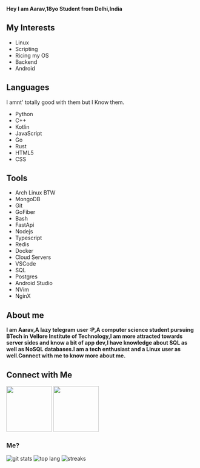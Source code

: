  **Hey I am Aarav,18yo Student from Delhi,India**

## My Interests
- Linux
- Scripting
- Ricing my OS
- Backend 
- Android 

## Languages
I amnt' totally good with them but I Know them.
- Python
- C++
- Kotlin
- JavaScript
- Go
- Rust
- HTML5
- CSS

## Tools
- Arch Linux BTW
- MongoDB
- Git
- GoFiber
- Bash
- FastApi
- Nodejs 
- Typescript
- Redis
- Docker
- Cloud Servers
- VSCode
- SQL
- Postgres
- Android Studio
- NVim
- NginX

## About me
**I am Aarav,A lazy telegram user :P,A computer science student pursuing BTech in Vellore Institute of Technology,I am more attracted towards server sides and know a bit of app dev,I have knowledge about SQL as well as NoSQL databases.I am a tech enthusiast and a Linux user as well.Connect with me to know more about me.**

## Connect with Me
<a href="https://t.me/VegetaxD"><img src="https://img.shields.io/badge/Telegram-blue?style=for-the-badge&logo=telegram" width="120"/></a>
 <a href="https://www.linkedin.com/in/aarav-arora-823b70217/"><img src="https://img.shields.io/badge/LinkedIn-0077B5?style=for-the-badge&logo=linkedin&logoColor=white" width="120"/></a>

### Me?
![git stats](https://github-readme-stats.vercel.app/api?username=Axrav&show_icons=true&count_private=true&hide_border=true&theme=tokyonight) ![top lang](https://github-readme-stats.vercel.app/api/top-langs?username=Axrav&show_icons=True&theme=tokyonight&layout=compact)
![streaks](https://github-readme-streak-stats.herokuapp.com/?user=Axrav&theme=dark)
